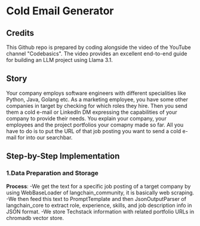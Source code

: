 # Cold Email Generator

## Credits
This Github repo is prepared by coding alongside the video of the YouTube channel "Codebasics". The video provides an excellent end-to-end guide for building an LLM project using Llama 3.1.

## Story
Your company employs software engineers with different specialities like Python, Java, Golang etc. As a marketing employee, you have some other companies in target by checking for which roles they hire. Then you send them a cold e-mail or LinkedIn DM expressing the capabilities of your company to provide their needs. You explain your company, your employees and the project portfolios your comapny made so far. All you have to do is to put the URL of that job posting you want to send a cold e-mail for into our searchbar.   

## Step-by-Step Implementation
### 1.Data Preparation and Storage
**Process**:
-We get the text for a specific job posting of a target company by using WebBaseLoader of langchain_community, it is basically web scraping.
-We then feed this text to PromptTemplate and then JsonOutputParser of langchain_core to extract role, experience, skills, and job description info in JSON format.
-We store Techstack information with related portfolio URLs in chromadb vector store. 
